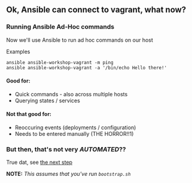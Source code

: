 ## Ok, Ansible can connect to vagrant, what now?

### Running Ansible Ad-Hoc commands

Now we'll use Ansible to run ad hoc commands on our host

Examples

```
ansible ansible-workshop-vagrant -m ping
ansible ansible-workshop-vagrant -a '/bin/echo Hello there!'
```

#### Good for:

- Quick commands - also across multiple hosts
- Querying states / services

#### Not that good for:

- Reoccuring events (deployments / configuration)
- Needs to be entered manually (THE HORROR!!1)

### But then, that's not very *AUTOMATED*??

True dat, see [the next step](./1_Why-Hello-There-Playbooks.md)


**NOTE:** *This assumes that you've run `bootstrap.sh`*
